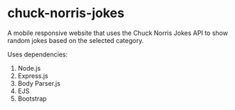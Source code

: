 # chuck-norris-jokes
A mobile responsive website that uses the Chuck Norris Jokes API to show random jokes based on the selected category.

Uses dependencies:
1. Node.js
2. Express.js
3. Body Parser.js
4. EJS
5. Bootstrap

